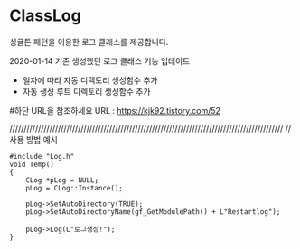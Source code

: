# ClassLog
싱글톤 패턴을 이용한 로그 클래스를 제공합니다.

2020-01-14
기존 생성했던 로그 클래스 기능 업데이트
- 일자에 따라 자동 디렉토리 생성함수 추가
- 자동 생성 루트 디렉토리 생성함수 추가

#하단 URL을 참조하세요
URL : https://kjk92.tistory.com/52

////////////////////////////////////////////////////////////////////////////////////////////////
// 사용 방법 예시

	#include "Log.h"
	void Temp()
	{
  		CLog *pLog = NULL;
		pLog = CLog::Instance();

		pLog->SetAutoDirectory(TRUE);
		pLog->SetAutoDirectoryName(gf_GetModulePath() + L"Restartlog");
    
  		pLog->Log(L"로그생성!");
	}
